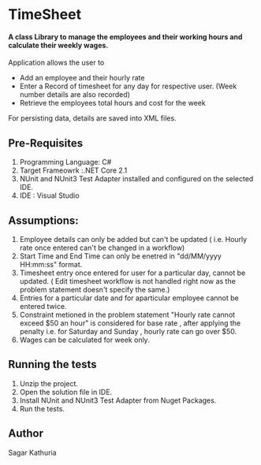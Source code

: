 # TimeSheet
#### A class Library to manage the employees and their working hours and calculate their weekly wages. 


Application allows the user to 

* Add an employee and their hourly rate
* Enter a Record of timesheet for any day for respective user. (Week number details are also recorded)
* Retrieve the employees total hours and cost for the week

For persisting data, details are saved into XML files.

## Pre-Requisites

1. Programming Language: C#
2. Target Frameowrk :.NET Core 2.1
3. NUnit and NUnit3 Test Adapter installed and configured on the selected IDE. 
4. IDE : Visual Studio

## Assumptions:

1. Employee details can only be added but can't be updated ( i.e. Hourly rate once entered can't be changed in a workflow)
2. Start Time and End Time can only be enetred in "dd/MM/yyyy HH:mm:ss" format.
3. Timesheet entry once entered for user for a particular day, cannot be updated. ( Edit timesheet workflow is not handled right now as the problem statement doesn't specify the same.) 
4. Entries for a particular date and for aparticular employee cannot be entered twice.
5. Constraint metioned in the problem statement "Hourly rate cannot exceed $50 an hour" is considered for base rate , after applying the penalty i.e. for Saturday and Sunday , hourly rate can go over $50.
6. Wages can be calculated for week only.


## Running the tests 
1. Unzip the project.
2. Open the solution file in IDE.
3. Install NUnit and NUnit3 Test Adapter from Nuget Packages.
4. Run the tests.


## Author
Sagar Kathuria
